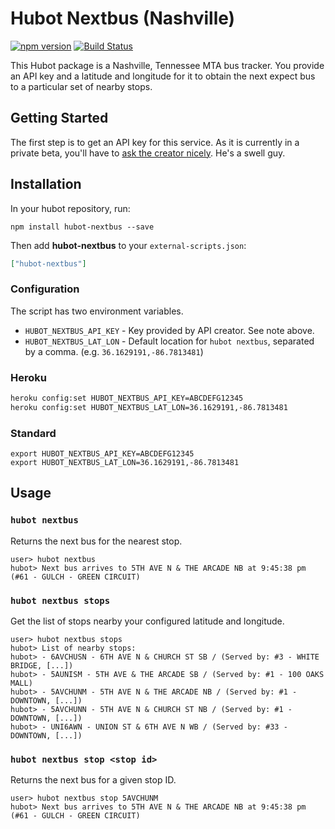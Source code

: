 # Hubot Nextbus (Nashville)

[![npm version](https://badge.fury.io/js/hubot-nextbus.svg)](http://badge.fury.io/js/hubot-nextbus) [![Build Status](https://travis-ci.org/stephenyeargin/hubot-nextbus.png)](https://travis-ci.org/stephenyeargin/hubot-nextbus)

This Hubot package is a Nashville, Tennessee MTA bus tracker. You provide an API key and a latitude and longitude for it to obtain the next expect bus to a particular set of nearby stops.

## Getting Started

The first step is to get an API key for this service. As it is currently in a private beta, you'll have to [ask the creator nicely](http://nextbus.jt2k.com/about). He's a swell guy.

## Installation

In your hubot repository, run:

`npm install hubot-nextbus --save`

Then add **hubot-nextbus** to your `external-scripts.json`:

```json
["hubot-nextbus"]
```

### Configuration

The script has two environment variables.

- `HUBOT_NEXTBUS_API_KEY` - Key provided by API creator. See note above.
- `HUBOT_NEXTBUS_LAT_LON` - Default location for `hubot nextbus`, separated by a comma. (e.g. `36.1629191,-86.7813481`)

### Heroku

```bash
heroku config:set HUBOT_NEXTBUS_API_KEY=ABCDEFG12345
heroku config:set HUBOT_NEXTBUS_LAT_LON=36.1629191,-86.7813481
```

### Standard

```
export HUBOT_NEXTBUS_API_KEY=ABCDEFG12345
export HUBOT_NEXTBUS_LAT_LON=36.1629191,-86.7813481
```

## Usage

### `hubot nextbus`

Returns the next bus for the nearest stop.

```
user> hubot nextbus
hubot> Next bus arrives to 5TH AVE N & THE ARCADE NB at 9:45:38 pm (#61 - GULCH - GREEN CIRCUIT)
```

### `hubot nextbus stops`

Get the list of stops nearby your configured latitude and longitude.

```
user> hubot nextbus stops
hubot> List of nearby stops:
hubot> - 6AVCHUSN - 6TH AVE N & CHURCH ST SB / (Served by: #3 - WHITE BRIDGE, [...])
hubot> - 5AUNISM - 5TH AVE & THE ARCADE SB / (Served by: #1 - 100 OAKS MALL)
hubot> - 5AVCHUNM - 5TH AVE N & THE ARCADE NB / (Served by: #1 - DOWNTOWN, [...])
hubot> - 5AVCHUNN - 5TH AVE N & CHURCH ST NB / (Served by: #1 - DOWNTOWN, [...])
hubot> - UNI6AWN - UNION ST & 6TH AVE N WB / (Served by: #33 - DOWNTOWN, [...])
```

### `hubot nextbus stop <stop id>`

Returns the next bus for a given stop ID.

```
user> hubot nextbus stop 5AVCHUNM
hubot> Next bus arrives to 5TH AVE N & THE ARCADE NB at 9:45:38 pm (#61 - GULCH - GREEN CIRCUIT)
```
